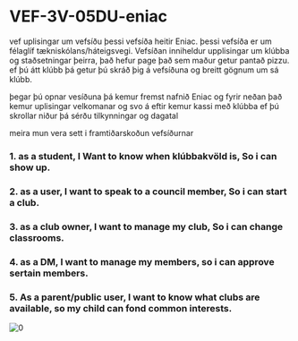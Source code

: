 # VEF-3V-05DU-eniac
vef
uplisingar um vefsíðu
þessi vefsíða heitir Eniac. þessi vefsíða er um félaglíf tækniskólans/háteigsvegi.
Vefsíðan inniheldur upplisingar um klúbba og staðsetningar þeirra, það hefur page það sem maður getur pantað pizzu.
ef þú átt klúbb þá getur þú skráð þig á vefsíðuna og breitt gögnum um sá klúbb.

þegar þú opnar vesíðuna þá kemur fremst nafnið Eniac og fyrir neðan það kemur uplisingar velkomanar og svo á eftir kemur kassi með klúbba ef þú skrollar niður þá sérðu tilkynningar og dagatal


meira mun vera sett i framtiðarskoðun vefsíðurnar

### 1. as a student, I Want to know when klúbbakvöld is, So i can show up.
### 2. as a user, I want to speak to a council member, So i can start a club.
### 3. as a club owner, I want to manage my club, So i can change classrooms.
### 4. as a DM, I want to manage my members, so i can approve sertain members.
### 5. As a parent/public user, I want to know what clubs are available, so my child can fond common interests.


![0](https://github.com/user-attachments/assets/4f7133d7-8d94-4579-a9c8-8a8cb526a211)
